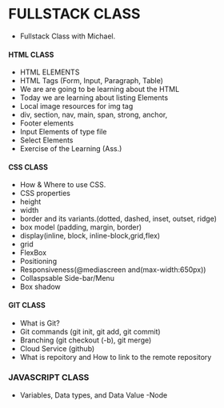 # FULLSTACK CLASS

- Fullstack Class with Michael.

#### HTML CLASS

- HTML ELEMENTS
- HTML Tags (Form, Input, Paragraph, Table)
- We are are going to be learning about the HTML
- Today we are learning about listing Elements
- Local image resources for img tag
- div, section, nav, main, span, strong, anchor,
- Footer elements
- Input Elements of type file
- Select Elements
- Exercise of the Learning (Ass.)

#### CSS CLASS

- How & Where to use CSS.
- CSS properties
- height
- width
- border and its variants.(dotted, dashed, inset, outset, ridge)
- box model (padding, margin, border)
- display(inline, block, inline-block,grid,flex)
- grid
- FlexBox
- Positioning
- Responsiveness(@mediascreen and(max-width:650px))
- Collaspsable Side-bar/Menu
- Box shadow

#### GIT CLASS

- What is Git?
- Git commands (git init, git add, git commit)
- Branching (git checkout (-b), git merge)
- Cloud Service (github)
- What is repoitory and How to link to the remote repository

### JAVASCRIPT CLASS

- Variables, Data types, and Data Value
  -Node
